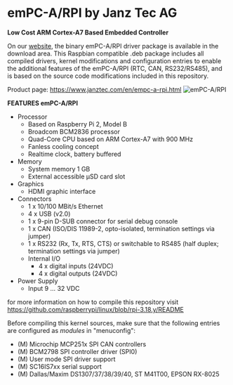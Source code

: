 # emPC-A/RPI by Janz Tec AG
**Low Cost ARM Cortex-A7 Based Embedded Controller**

On our [website](https://www.janztec.com/en/empc-a-rpi.html), the binary emPC-A/RPI driver package is available in the download area. This Raspbian compatible .deb package includes all compiled drivers, kernel modifications and configuration entries to enable the additional features of the emPC-A/RPI (RTC, CAN, RS232/RS485), and is based on the source code modifications included in this repository. 

Product page: https://www.janztec.com/en/empc-a-rpi.html
![emPC-A/RPI](https://www.janztec.com/uploads/tx_templavoila/emPC-A_RPI_neu_642x480.jpg)

**FEATURES emPC-A/RPI**
* Processor 
  * Based on Raspberry Pi 2, Model B 
  * Broadcom BCM2836 processor 
  * Quad-Core CPU based on ARM Cortex-A7  with 900 MHz 
  * Fanless cooling concept 
  * Realtime clock, battery buffered 
* Memory 
  * System memory 1 GB 
  * External accessible µSD card slot  
* Graphics 
  * HDMI graphic interface  
* Connectors  
  * 1 x 10/100 MBit/s Ethernet 
  * 4 x USB (v2.0) 
  * 1 x 9-pin D-SUB connector for serial debug console 
  * 1 x CAN (ISO/DIS 11989-2, opto-isolated, termination settings via jumper) 
  * 1 x RS232 (Rx, Tx, RTS, CTS) or switchable to RS485 (half duplex; termination settings via jumper)  
  * Internal I/O  
    * 4 x digital inputs (24VDC) 
    * 4 x digital outputs (24VDC)  
* Power Supply  
  * Input 9 … 32 VDC 

for more information on how to compile this repository visit https://github.com/raspberrypi/linux/blob/rpi-3.18.y/README

Before compiling this kernel sources, make sure that the following entries are configured as *modules* in "menuconfig":
* (M) Microchip MCP251x SPI CAN controllers 
* (M) BCM2798 SPI controller driver (SPI0)
* (M) User mode SPI driver support 
* (M) SC16IS7xx serial support 
* (M) Dallas/Maxim DS1307/37/38/39/40, ST M41T00, EPSON RX-8025 
